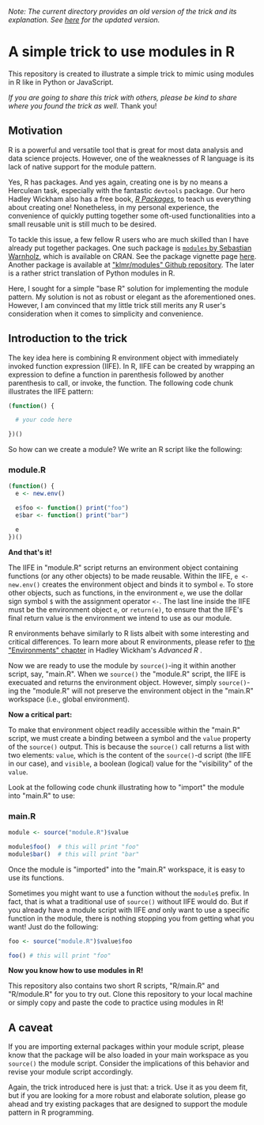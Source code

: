 *Note: The current directory provides an old version of the trick and its explanation. See [here](https://github.com/bobaekang/r-module-trick) for the updated version.*

# A simple trick to use modules in R
This repository is created to illustrate a simple trick to mimic using modules in R like in Python or JavaScript.

*If you are going to share this trick with others, please be kind to share where you found the trick as well.* Thank you!

## Motivation
R is a powerful and versatile tool that is great for most data analysis and data science projects. However, one of the weaknesses of R language is its lack of native support for the module pattern.

Yes, R has packages. And yes again, creating one is by no means a Herculean task, especially with the fantastic `devtools` package. Our hero Hadley Wickham also has a free book, [*R Packages*](http://r-pkgs.had.co.nz/), to teach us everything about creating one! Nonetheless, in my personal experience, the convenience of quickly putting together some oft-used functionalities into a small reusable unit is still much to be desired.

To tackle this issue, a few fellow R users who are much skilled than I have already put together packages. One such package is [`modules` by Sebastian Warnholz](https://github.com/wahani/modules), which is available on CRAN. See the package vignette page [here](https://cran.r-project.org/web/packages/modules/vignettes/modulesInR.html). Another package is available at ["klmr/modules" Github repository](https://github.com/klmr/modules). The later is a rather strict translation of Python modules in R.

Here, I sought for a simple "base R" solution for implementing the module pattern. My solution is not as robust or elegant as the aforementioned ones. However, I am convinced that my little trick still merits any R user's consideration when it comes to simplicity and convenience.

## Introduction to the trick
The key idea here is combining R environment object with immediately invoked function expression (IIFE). In R, IIFE can be created by wrapping an expression to define a function in parenthesis followed by another parenthesis to call, or invoke, the function. The following code chunk illustrates the IIFE pattern:

```r
(function() {

  # your code here

})()
```

So how can we create a module? We write an R script like the following:

### module.R
```r
(function() {
  e <- new.env()

  e$foo <- function() print("foo")
  e$bar <- function() print("bar")

  e
})()
```

**And that's it!**

The IIFE in "module.R" script returns an environment object containing functions (or any other objects) to be made reusable. Within the IIFE, `e <- new.env()` creates the environment object and binds it to symbol `e`.  To store other objects, such as functions, in the environment `e`, we use the dollar sign symbol `$` with the assignment operator `<-`. The last line inside the IIFE must be the environment object `e`, or `return(e)`, to ensure that the IIFE's final return value is the environment we intend to use as our module.

R environments behave similarly to R lists albeit with some interesting and critical differences. To learn more about R environments, please refer to [the "Environments" chapter](http://adv-r.had.co.nz/Environments.html) in Hadley Wickham's *Advanced R* .

Now we are ready to use the module by `source()`-ing it within another script, say, "main.R".
When we `source()` the "module.R" script, the IIFE is execuated and returns the environment object. However, simply `source()`-ing the "module.R" will not preserve the environment object in the "main.R" workspace (i.e., global environment).

**Now a critical part:**

To make that environment object readily accessible within the "main.R" script, we must create a binding between a symbol and the `value` property of the `source()` output. This is because the `source()` call returns a list with two elements: `value`, which is the content of the `source()`-d script (the IIFE in our case), and `visible`, a boolean (logical) value for the "visibility" of the `value`.

Look at the following code chunk illustrating how to "import" the module into "main.R" to use:

### main.R
```r
module <- source("module.R")$value

module$foo()  # this will print "foo"
module$bar()  # this will print "bar"
```

Once the module is "imported" into the "main.R" workspace, it is easy to use its functions.

Sometimes you might want to use a function without the `module$` prefix. In fact, that is what a traditional use of `source()` without IIFE would do. But if you already have a module script with IIFE *and* only want to use a specific function in the module, there is nothing stopping you from getting what you want! Just do the following:

```r
foo <- source("module.R")$value$foo

foo() # this will print "foo"
```

**Now you know how to use modules in R!**

This repository also contains two short R scripts, "R/main.R" and "R/module.R" for you to try out. Clone this repository to your local machine or simply copy and paste the code to practice using modules in R!

## A caveat
If you are importing external packages within your module script, please know that the package will be also loaded in your main workspace as you `source()` the module script. Consider the implications of this behavior and revise your module script accordingly.

Again, the trick introduced here is just that: a trick. Use it as you deem fit, but if you are looking for a more robust and elaborate solution, please go ahead and try existing packages that are designed to support the module pattern in R programming.

